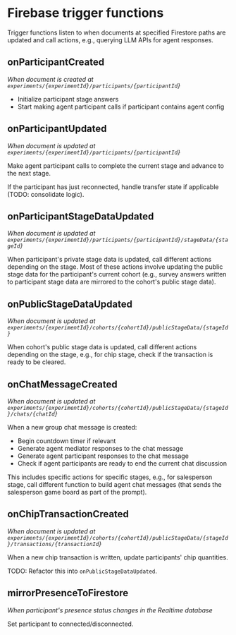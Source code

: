 # Firebase trigger functions

Trigger functions listen to when documents at specified Firestore paths are
updated and call actions, e.g., querying LLM APIs for agent responses.


## onParticipantCreated
*When document is created at `experiments/{experimentId}/participants/{participantId}`*

- Initialize participant stage answers
- Start making agent participant calls if participant contains agent config


## onParticipantUpdated
*When document is updated at `experiments/{experimentId}/participants/{participantId}`*

Make agent participant calls to complete the current stage and advance to the
next stage.

If the participant has just reconnected, handle transfer state if applicable
(TODO: consolidate logic).


## onParticipantStageDataUpdated
*When document is updated at `experiments/{experimentId}/participants/{participantId}/stageData/{stageId}`*

When participant's private stage data is updated, call different actions
depending on the stage. Most of these actions involve updating the public
stage data for the participant's current cohort (e.g., survey answers
written to participant stage data are mirrored to the cohort's public stage
data).


## onPublicStageDataUpdated
*When document is updated at `experiments/{experimentId}/cohorts/{cohortId}/publicStageData/{stageId}`*

When cohort's public stage data is updated, call different actions
depending on the stage, e.g., for chip stage, check if the transaction is
ready to be cleared.


## onChatMessageCreated
*When document is updated at `experiments/{experimentId}/cohorts/{cohortId}/publicStageData/{stageId}/chats/{chatId}`*

When a new group chat message is created:
- Begin countdown timer if relevant
- Generate agent mediator responses to the chat message
- Generate agent participant responses to the chat message
- Check if agent participants are ready to end the current chat discussion

This includes specific actions for specific stages, e.g., for salesperson
stage, call different function to build agent chat messages (that sends
the salesperson game board as part of the prompt).


## onChipTransactionCreated
*When document is updated at `experiments/{experimentId}/cohorts/{cohortId}/publicStageData/{stageId}/transactions/{transactionId}`*

When a new chip transaction is written, update participants' chip quantities.

TODO: Refactor this into `onPublicStageDataUpdated`.


## mirrorPresenceToFirestore
*When participant's presence status changes in the Realtime database*

Set participant to connected/disconnected.